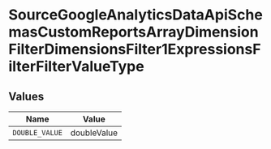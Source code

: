 # SourceGoogleAnalyticsDataApiSchemasCustomReportsArrayDimensionFilterDimensionsFilter1ExpressionsFilterFilterValueType


## Values

| Name           | Value          |
| -------------- | -------------- |
| `DOUBLE_VALUE` | doubleValue    |